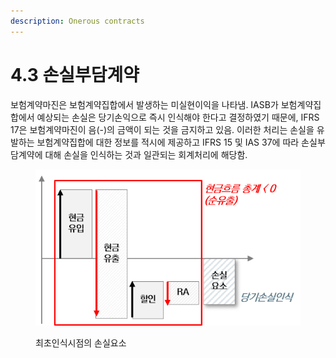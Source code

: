 ```yaml
---
description: Onerous contracts
---
```


# 4.3 손실부담계약

보험계약마진은 보험계약집합에서 발생하는 미실현이익을 나타냄. IASB가 보험계약집합에서 예상되는 손실은 당기손익으로 즉시 인식해야 한다고 결정하였기 때문에, IFRS 17은 보험계약마진이 음(-)의 금액이 되는 것을 금지하고 있음. 이러한 처리는 손실을 유발하는 보험계약집합에 대한 정보를 적시에 제공하고 IFRS 15 및 IAS 37에 따라 손실부담계약에 대해 손실을 인식하는 것과 일관되는 회계처리에 해당함.

<figure><img src="../../.gitbook/assets/assets_-MCq_hIKPo4BhcKtBqTt_-MMU3hpHv0B15y2l6VJg_-MMU6Nf9okGXir3Mdj3D_그림4-11.webp" alt=""><figcaption><p>최초인식시점의 손실요소</p></figcaption></figure>
